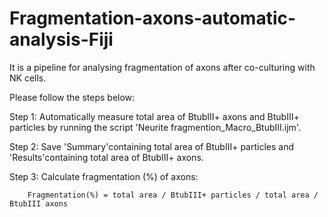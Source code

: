 # Fragmentation-axons-automatic-analysis-Fiji

It is a pipeline for analysing fragmentation of axons after co-culturing with NK cells.

Please follow the steps below:

Step 1: Automatically measure total area of BtubIII+ axons and BtubIII+ particles by running the script 'Neurite fragmention_Macro_BtubIII.ijm'.

Step 2: Save 'Summary'containing total area of BtubIII+ particles and 'Results'containing total area of BtubIII+ axons.

Step 3: Calculate fragmentation (%) of axons: 

        Fragmentation(%) = total area / BtubIII+ particles / total area / BtubIII axons

